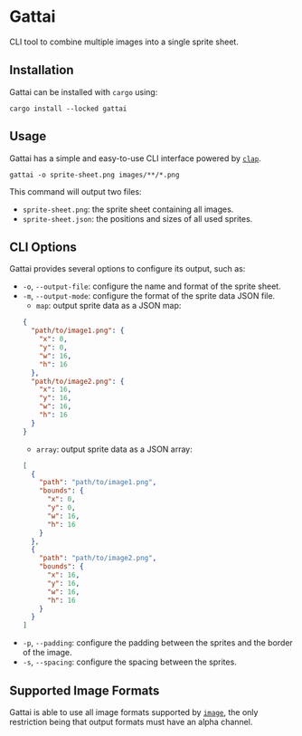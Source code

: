 # Gattai

CLI tool to combine multiple images into a single sprite sheet.

## Installation

Gattai can be installed with `cargo` using:

```shell
cargo install --locked gattai
```

## Usage

Gattai has a simple and easy-to-use CLI interface powered by
[`clap`](https://github.com/clap-rs/clap).

```shell
gattai -o sprite-sheet.png images/**/*.png
```

This command will output two files:

- `sprite-sheet.png`: the sprite sheet containing all images.
- `sprite-sheet.json`: the positions and sizes of all used sprites.

## CLI Options

Gattai provides several options to configure its output, such as:

- `-o`, `--output-file`: configure the name and format of the sprite sheet.
- `-m`, `--output-mode`: configure the format of the sprite data JSON file.
  - `map`: output sprite data as a JSON map:
  ```json
  {
    "path/to/image1.png": {
      "x": 0,
      "y": 0,
      "w": 16,
      "h": 16
    },
    "path/to/image2.png": {
      "x": 16,
      "y": 16,
      "w": 16,
      "h": 16
    }
  }
  ```
  - `array`: output sprite data as a JSON array:
  ```json
  [
    {
      "path": "path/to/image1.png",
      "bounds": {
        "x": 0,
        "y": 0,
        "w": 16,
        "h": 16
      }
    },
    {
      "path": "path/to/image2.png",
      "bounds": {
        "x": 16,
        "y": 16,
        "w": 16,
        "h": 16
      }
    }
  ]
  ```
- `-p`, `--padding`: configure the padding between the sprites and the border of
  the image.
- `-s`, `--spacing`: configure the spacing between the sprites.

## Supported Image Formats

Gattai is able to use all image formats supported by
[`image`](https://github.com/image-rs/image), the only restriction being that
output formats must have an alpha channel.
